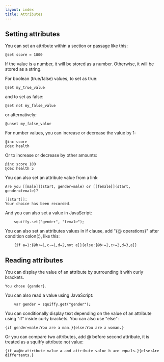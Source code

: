 ```yaml
---
layout: index
title: Attributes
---
```



Setting attributes
------------------

You can set an attribute within a section or passage like this:

    @set score = 1000

If the value is a number, it will be stored as a number. Otherwise, it will be stored as a string.

For boolean (true/false) values, to set as true:

    @set my_true_value
    
and to set as false:

    @set not my_false_value
    
or alternatively:

    @unset my_false_value
    
For number values, you can increase or decrease the value by 1:

    @inc score
    @dec health

Or to increase or decrease by other amounts:

	@inc score 100
	@dec health 5

You can also set an attribute value from a link:

```
Are you [[male]](start, gender=male) or [[female]](start, gender=female)?

[[start]]:
Your choice has been recorded.
```

And you can also set a value in JavaScript:

```
    squiffy.set("gender", "female");
```

You can also set an attributes values in if clause, add "{@ operations}" after condition colon(:), like this:

```
    {if a=1:{@b+=1,c-=1,d=2,not e}}{else:{@b+=2,c+=2,d=3,e}}
```

Reading attributes
------------------

You can display the value of an attribute by surrounding it with curly brackets.

```
You chose {gender}.
```

You can also read a value using JavaScript:

```
    var gender = squiffy.get("gender");
```

You can conditionally display text depending on the value of an attribute using "if" inside curly brackets. You can also use "else":

```
{if gender=male:You are a man.}{else:You are a woman.}
```

Or you can compare two attributes, add @ before second attribute, it is treated as a squiffy attribute not value:

```
{if a=@b:attribute value a and attribute value b are equals.}{else:Are differtents.}
```